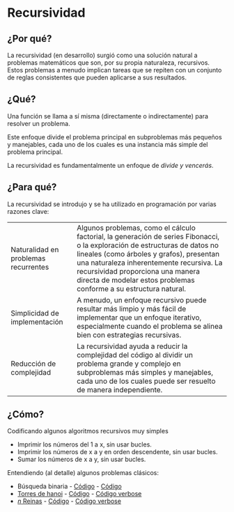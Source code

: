 # Recursividad

## ¿Por qué?

La recursividad (en desarrollo) surgió como una solución natural a problemas matemáticos que son, por su propia naturaleza, recursivos. Estos problemas a menudo implican tareas que se repiten con un conjunto de reglas consistentes que pueden aplicarse a sus resultados.

## ¿Qué?

Una función se llama a sí misma (directamente o indirectamente) para resolver un problema.

Este enfoque divide el problema principal en subproblemas más pequeños y manejables, cada uno de los cuales es una instancia más simple del problema principal.

La recursividad es fundamentalmente un enfoque de *divide y vencerás*.

## ¿Para qué?

La recursividad se introdujo y se ha utilizado en programación por varias razones clave:

|||
|-|-|
Naturalidad en problemas recurrentes|Algunos problemas, como el cálculo factorial, la generación de series Fibonacci, o la exploración de estructuras de datos no lineales (como árboles y grafos), presentan una naturaleza inherentemente recursiva. La recursividad proporciona una manera directa de modelar estos problemas conforme a su estructura natural.
Simplicidad de implementación|A menudo, un enfoque recursivo puede resultar más limpio y más fácil de implementar que un enfoque iterativo, especialmente cuando el problema se alinea bien con estrategias recursivas.
Reducción de complejidad|La recursividad ayuda a reducir la complejidad del código al dividir un problema grande y complejo en subproblemas más simples y manejables, cada uno de los cuales puede ser resuelto de manera independiente.

## ¿Cómo?

Codificando algunos algoritmos recursivos muy simples

- Imprimir los números del 1 a x, sin usar bucles.
- Imprimir los números de x a y en orden descendente, sin usar bucles.
- Sumar los números de x a y, sin usar bucles.

Entendiendo (al detalle) algunos problemas clásicos:

- Búsqueda binaria - [Código](/src/casosDeUso/recursion/BinarySearchExampleMuted.java) - [Código](/src/casosDeUso/recursion/BinarySearchExample.java)
- [Torres de hanoi](https://es.wikipedia.org/wiki/Torres_de_Han%C3%B3i) - [Código](/src/casosDeUso/recursion/HanoiMuted.java) - [Código verbose](/src/casosDeUso/recursion/Hanoi.java)
- [*n* Reinas](https://es.wikipedia.org/wiki/Problema_de_las_ocho_reinas) - [Código](/src/casosDeUso/recursion/QueensMuted.java) - [Código verbose](/src/casosDeUso/recursion/Queens.java)

